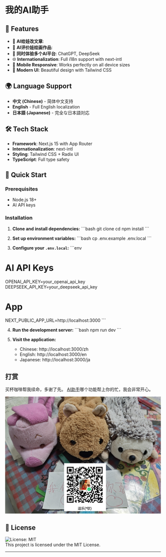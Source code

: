 # 我的AI助手


## 🚀 Features
- 🤖 **AI给娃改文章**: 
- 🤖 **AI评价娃绘画作品**: 
- 🤖 **同时体验多个AI平台**: ChatGPT, DeepSeek
- 🌐 **Internationalization**: Full i18n support with next-intl
- 📱 **Mobile Responsive**: Works perfectly on all device sizes
- 🎨 **Modern UI**: Beautiful design with Tailwind CSS

## 🌍 Language Support

- **中文 (Chinese)** - 简体中文支持
- **English** - Full English localization  
- **日本語 (Japanese)** - 完全な日本語対応

## 🛠 Tech Stack

- **Framework**: Next.js 15 with App Router
- **Internationalization**: next-intl
- **Styling**: Tailwind CSS + Radix UI
- **TypeScript**: Full type safety

## 🚀 Quick Start

### Prerequisites

- Node.js 18+
- AI API keys

### Installation

1. **Clone and install dependencies:**
\`\`\`bash
git clone <your-repo-url>
cd <your-repo-localpath>
npm install
\`\`\`

2. **Set up environment variables:**
\`\`\`bash
cp .env.example .env.local
\`\`\`

3. **Configure your `.env.local`:**
\`\`\`env
# AI API Keys
OPENAI_API_KEY=your_openai_api_key
DEEPSEEK_API_KEY=your_deepseek_api_key

# App
NEXT_PUBLIC_APP_URL=http://localhost:3000
\`\`\`

4. **Run the development server:**
\`\`\`bash
npm run dev
\`\`\`

6. **Visit the application:**
   - Chinese: http://localhost:3000/zh
   - English: http://localhost:3000/en
   - Japanese: http://localhost:3000/ja

## 打赏
买杯咖啡帮我续命，多谢了先。 [AI助手](https://www.aihelper.life/)哪个功能帮上你的忙，我会非常开心。  

![](public/dashang.jpg)

## 📄 License

![License: MIT](https://img.shields.io/badge/License-MIT-yellow.svg)  
This project is licensed under the MIT License.

---
